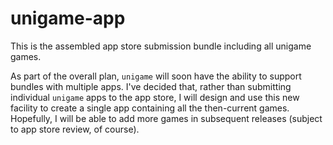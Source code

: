 # unigame-app
This is the assembled app store submission bundle including all unigame games.  

As part of the overall plan, `unigame` will soon have the ability to support bundles with multiple apps.  I've decided that, rather than submitting individual
`unigame` apps to the app store, I will design and use this new facility to create a single app containing all the then-current games.  Hopefully, I will be able to 
add more games in subsequent releases (subject to app store review, of course).
